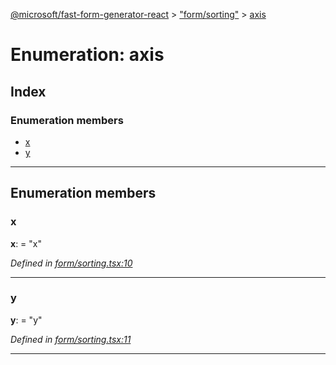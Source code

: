 [@microsoft/fast-form-generator-react](../README.md) > ["form/sorting"](../modules/_form_sorting_.md) > [axis](../enums/_form_sorting_.axis.md)

# Enumeration: axis

## Index

### Enumeration members

* [x](_form_sorting_.axis.md#x)
* [y](_form_sorting_.axis.md#y)

---

## Enumeration members

<a id="x"></a>

###  x

**x**:  = "x"

*Defined in [form/sorting.tsx:10](https://github.com/Microsoft/fast-dna/blob/164dd3ca/packages/fast-form-generator-react/src/form/sorting.tsx#L10)*

___
<a id="y"></a>

###  y

**y**:  = "y"

*Defined in [form/sorting.tsx:11](https://github.com/Microsoft/fast-dna/blob/164dd3ca/packages/fast-form-generator-react/src/form/sorting.tsx#L11)*

___

